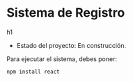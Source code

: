 <h1> Sistema de Registro </h1>h1

- Estado del proyecto: En construcción.

Para ejecutar el sistema, debes poner: 

```npm install react```
